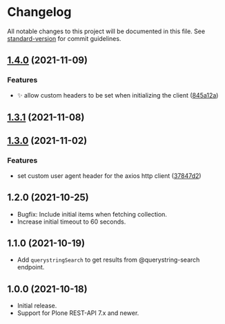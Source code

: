 # Changelog

All notable changes to this project will be documented in this file. See [standard-version](https://github.com/conventional-changelog/standard-version) for commit guidelines.

## [1.4.0](https://github.com/cusyio/plone-js-sdk/compare/v1.3.1...v1.4.0) (2021-11-09)


### Features

* :sparkles: allow custom headers to be set when initializing the client ([845a12a](https://github.com/cusyio/plone-js-sdk/commit/845a12ae1007846c1cb8eeae081f4ac82325bbfd))

## [1.3.1](https://github.com/cusyio/plone-js-sdk/compare/v1.3.0...v1.3.1) (2021-11-08)

## [1.3.0](https://github.com/cusyio/plone-js-sdk/compare/v1.2.0...v1.3.0) (2021-11-02)

### Features

- set custom user agent header for the axios http client ([37847d2](https://github.com/cusyio/plone-js-sdk/commit/37847d23137051a1a6f00f1bffaf798ef4777c7c))

## 1.2.0 (2021-10-25)

- Bugfix: Include initial items when fetching collection.
- Increase initial timeout to 60 seconds.

## 1.1.0 (2021-10-19)

- Add `querystringSearch` to get results from @querystring-search endpoint.

## 1.0.0 (2021-10-18)

- Initial release.
- Support for Plone REST-API 7.x and newer.
